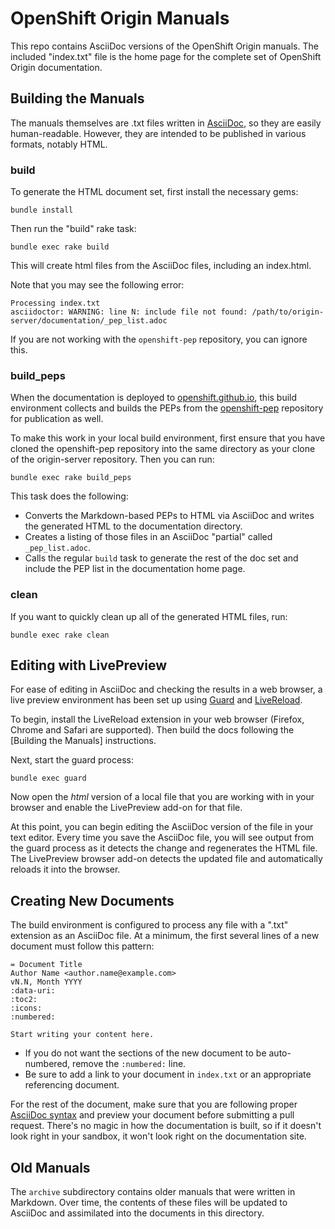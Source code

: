 # OpenShift Origin Manuals #

This repo contains AsciiDoc versions of the OpenShift Origin manuals. The included "index.txt" file is the home page for the complete set of OpenShift Origin documentation.

## Building the Manuals ##
The manuals themselves are .txt files written in [AsciiDoc](http://asciidoc.org/), so they are easily human-readable. However, they are intended to be published in various formats, notably HTML. 

### build ###
To generate the HTML document set, first install the necessary gems:

    bundle install

Then run the "build" rake task:

    bundle exec rake build

This will create html files from the AsciiDoc files, including an index.html.

Note that you may see the following error:

    Processing index.txt
    asciidoctor: WARNING: line N: include file not found: /path/to/origin-server/documentation/_pep_list.adoc
	
If you are not working with the `openshift-pep` repository, you can ignore this.

### build_peps ###
When the documentation is deployed to [openshift.github.io](http://openshift.github.io/documentation/), this build environment collects and builds the PEPs from the [openshift-pep](https://github.com/openshift/openshift-pep) repository for publication as well.

To make this work in your local build environment, first ensure that you have cloned the openshift-pep repository into the same directory as your clone of the origin-server repository. Then you can run:

    bundle exec rake build_peps

This task does the following:

* Converts the Markdown-based PEPs to HTML via AsciiDoc and writes the generated HTML to the documentation directory.
* Creates a listing of those files in an AsciiDoc "partial" called `_pep_list.adoc`.
* Calls the regular `build` task to generate the rest of the doc set and include the PEP list in the documentation home page. 

### clean ###
If you want to quickly clean up all of the generated HTML files, run:

    bundle exec rake clean

## Editing with LivePreview ##

For ease of editing in AsciiDoc and checking the results in a web browser, a live preview environment has been set up using [Guard](http://guardgem.org/) and [LiveReload](http://livereload.com/).

To begin, install the LiveReload extension in your web browser (Firefox, Chrome and Safari are supported). Then build the docs following the [Building the Manuals] instructions.

Next, start the guard process:

    bundle exec guard

Now open the _html_ version of a local file that you are working with in your browser and enable the LivePreview add-on for that file.

At this point, you can begin editing the AsciiDoc version of the file in your text editor. Every time you save the AsciiDoc file, you will see output from the guard process as it detects the change and regenerates the HTML file. The LivePreview browser add-on detects the updated file and automatically reloads it into the browser.

## Creating New Documents ##
The build environment is configured to process any file with a ".txt" extension as an AsciiDoc file. At a minimum, the first several lines of a new document must follow this pattern:

    = Document Title
    Author Name <author.name@example.com>
    vN.N, Month YYYY
    :data-uri:
    :toc2:
    :icons:
    :numbered:
    
    Start writing your content here.

* If you do not want the sections of the new document to be auto-numbered, remove the `:numbered:` line.
* Be sure to add a link to your document in `index.txt` or an appropriate referencing document.

For the rest of the document, make sure that you are following proper [AsciiDoc syntax](http://asciidoctor.org/docs/asciidoc-writers-guide/) and preview your document before submitting a pull request. There's no magic in how the documentation is built, so if it doesn't look right in your sandbox, it won't look right on the documentation site.

## Old Manuals ##
The `archive` subdirectory contains older manuals that were written in Markdown. Over time, the contents of these files will be updated to AsciiDoc and assimilated into the documents in this directory.
